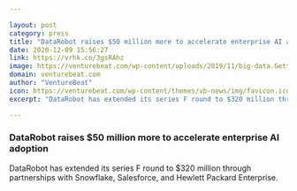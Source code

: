 ```yaml
---

layout: post
category: press
title: "DataRobot raises $50 million more to accelerate enterprise AI adoption"
date: 2020-12-09 15:56:27
link: https://vrhk.co/3gsRAhz
image: https://venturebeat.com/wp-content/uploads/2019/11/big-data.GettyImages-1133714603-e1584722383408.jpg?w=1200&strip=all
domain: venturebeat.com
author: "VentureBeat"
icon: https://venturebeat.com/wp-content/themes/vb-news/img/favicon.ico
excerpt: "DataRobot has extended its series F round to $320 million through partnerships with Snowflake, Salesforce, and Hewlett Packard Enterprise."

---
```


### DataRobot raises $50 million more to accelerate enterprise AI adoption

DataRobot has extended its series F round to $320 million through partnerships with Snowflake, Salesforce, and Hewlett Packard Enterprise.